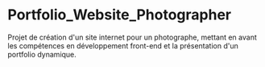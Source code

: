 # Portfolio_Website_Photographer
Projet de création d'un site internet pour un photographe, mettant en avant les compétences en développement front-end et la présentation d'un portfolio dynamique.
